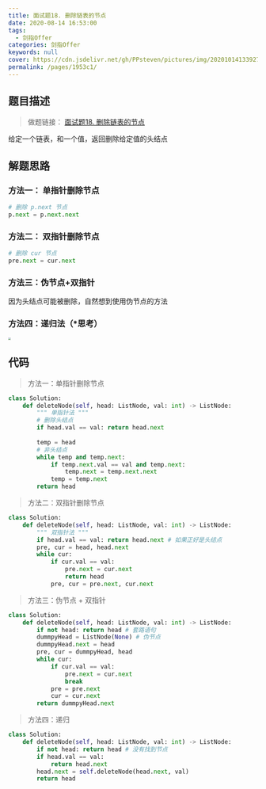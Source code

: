 ```yaml
---
title: 面试题18. 删除链表的节点
date: 2020-08-14 16:53:00
tags: 
  - 剑指Offer
categories: 剑指Offer
keywords: null
cover: https://cdn.jsdelivr.net/gh/PPsteven/pictures/img/20201014133927.png
permalink: /pages/1953c1/
---
```


## 题目描述

> 做题链接： [面试题18. 删除链表的节点](https://leetcode-cn.com/problems/shan-chu-lian-biao-de-jie-dian-lcof/)
>

给定一个链表，和一个值，返回删除给定值的头结点

<!--more-->

## 解题思路

### 方法一： 单指针删除节点

```python
# 删除 p.next 节点
p.next = p.next.next 
```

### 方法二： 双指针删除节点

```python
# 删除 cur 节点
pre.next = cur.next 
```

### 方法三：伪节点+双指针

因为头结点可能被删除，自然想到使用伪节点的方法

### 方法四：递归法（*思考）

<img src="https://cdn.jsdelivr.net/gh/PPsteven/pictures/img/20200814172044.png" style="zoom: 33%;" />

## 代码

> 方法一：单指针删除节点

```python
class Solution:
    def deleteNode(self, head: ListNode, val: int) -> ListNode:
        """ 单指针法 """
        # 删除头结点
        if head.val == val: return head.next
        
        temp = head
        # 非头结点
        while temp and temp.next:
            if temp.next.val == val and temp.next:
                temp.next = temp.next.next
            temp = temp.next
        return head
```



> 方法二：双指针删除节点

```python
class Solution:
    def deleteNode(self, head: ListNode, val: int) -> ListNode:
        """ 双指针法 """
        if head.val == val: return head.next # 如果正好是头结点
        pre, cur = head, head.next
        while cur:
            if cur.val == val:
                pre.next = cur.next
                return head
            pre, cur = pre.next, cur.next
```



> 方法三：伪节点 + 双指针

```python
class Solution:
    def deleteNode(self, head: ListNode, val: int) -> ListNode:
        if not head: return head # 套路语句
        dummpyHead = ListNode(None) # 伪节点
        dummpyHead.next = head 
        pre, cur = dummpyHead, head 
        while cur:
            if cur.val == val:
                pre.next = cur.next 
                break
            pre = pre.next 
            cur = cur.next
        return dummpyHead.next
```



> 方法四：递归

```python
class Solution:
    def deleteNode(self, head: ListNode, val: int) -> ListNode:
        if not head: return head # 没有找到节点
        if head.val == val: 
            return head.next 
        head.next = self.deleteNode(head.next, val)
        return head 
```

